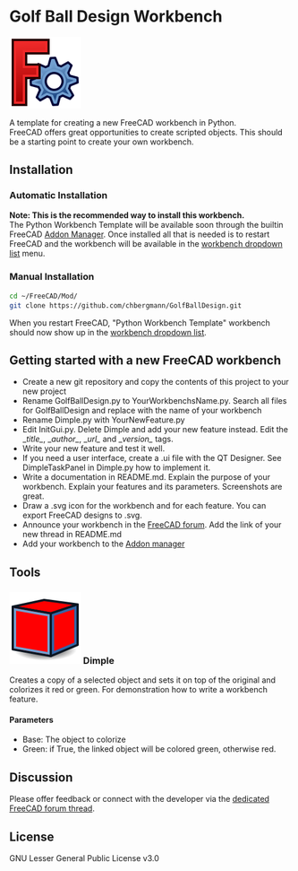 # Golf Ball Design Workbench 

![WorkbenchIcon](./freecad.svg)  
    
A template for creating a new FreeCAD workbench in Python.  
FreeCAD offers great opportunities to create scripted objects. This should be a starting point to create your own workbench.
  
## Installation

### Automatic Installation
**Note: This is the recommended way to install this workbench.**  
The Python Workbench Template will be available soon through the builtin FreeCAD [Addon Manager](https://github.com/FreeCAD/FreeCAD-addons#1-builtin-addon-manager).
Once installed all that is needed is to restart FreeCAD and the workbench will be available in the [workbench dropdown list](https://freecadweb.org/wiki/Std_Workbench) menu.

### Manual Installation

```bash
cd ~/FreeCAD/Mod/ 
git clone https://github.com/chbergmann/GolfBallDesign.git
```
When you restart FreeCAD, "Python Workbench Template" workbench should now show up in the [workbench dropdown list](https://freecadweb.org/wiki/Std_Workbench).
  
## Getting started with a new FreeCAD workbench
- Create a new git repository and copy the contents of this project to your new project
- Rename GolfBallDesign.py to YourWorkbenchsName.py. Search all files for GolfBallDesign and replace with the name of your workbench
- Rename Dimple.py with YourNewFeature.py 
- Edit InitGui.py. Delete Dimple and add your new feature instead. Edit the \__title\__, \__author\__, \__url\__ and \__version\__ tags.
- Write your new feature and test it well.
- If you need a user interface, create a .ui file with the QT Designer. See DimpleTaskPanel in Dimple.py how to implement it.
- Write a documentation in README.md. Explain the purpose of your workbench. Explain your features and its parameters. Screenshots are great.
- Draw a .svg icon for the workbench and for each feature. You can export FreeCAD designs to .svg.
- Announce your workbench in the [FreeCAD forum](https://forum.freecadweb.org/index.php). Add the link of your new thread in README.md
- Add your workbench to the [Addon manager](https://github.com/FreeCAD/FreeCAD-addons)

## Tools
### ![DimpleIcon](./Dimple/Dimple.svg) Dimple
Creates a copy of a selected object and sets it on top of the original and colorizes it red or green. For demonstration how to write a workbench feature.

#### Parameters
- Base: The object to colorize
- Green: if True, the linked object will be colored green, otherwise red.


## Discussion
Please offer feedback or connect with the developer via the [dedicated FreeCAD forum thread](https://forum.freecadweb.org/viewtopic.php?f=22&t=44197).

## License
GNU Lesser General Public License v3.0
